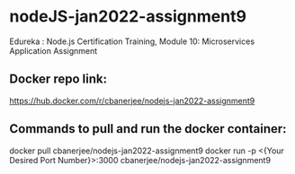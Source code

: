 # nodeJS-jan2022-assignment9
Edureka : Node.js Certification Training, Module 10: Microservices Application Assignment

## Docker repo link:
https://hub.docker.com/r/cbanerjee/nodejs-jan2022-assignment9

## Commands to pull and run the docker container:

docker pull cbanerjee/nodejs-jan2022-assignment9
docker run -p <{Your Desired Port Number}>:3000 cbanerjee/nodejs-jan2022-assignment9